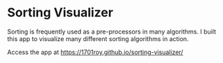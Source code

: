 # Sorting Visualizer

Sorting is frequently used as a pre-processors in many algorithms. I built this app to visualize many different sorting algorithms in action. 

Access the app at https://1701roy.github.io/sorting-visualizer/
